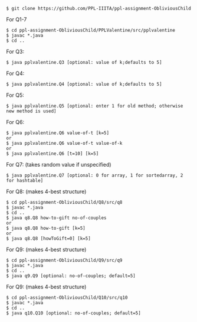 ```
$ git clone https://github.com/PPL-IIITA/ppl-assignment-ObliviousChild
```

For Q1-7
```
$ cd ppl-assignment-ObliviousChild/PPLValentine/src/pplvalentine
$ javac *.java
$ cd ..
```
For Q3:
```
$ java pplvalentine.Q3 [optional: value of k;defaults to 5]
```

For Q4:
```
$ java pplvalentine.Q4 [optional: value of k;defaults to 5]
```

For Q5:
```
$ java pplvalentine.Q5 [optional: enter 1 for old method; otherwise new method is used]
```

For Q6:
```
$ java pplvalentine.Q6 value-of-t [k=5]
or
$ java pplvalentine.Q6 value-of-t value-of-k
or
$ java pplvalentine.Q6 [t=10] [k=5]
```

For Q7: (takes random value if unspecified)
```
$ java pplvalentine.Q7 [optional: 0 for array, 1 for sortedarray, 2 for hashtable]
```

For Q8: (makes 4-best structure)
```
$ cd ppl-assignment-ObliviousChild/Q8/src/q8
$ javac *.java
$ cd ..
$ java q8.Q8 how-to-gift no-of-couples
or
$ java q8.Q8 how-to-gift [k=5]
or
$ java q8.Q8 [howToGift=0] [k=5]
```

For Q9: (makes 4-best structure)
```
$ cd ppl-assignment-ObliviousChild/Q9/src/q9
$ javac *.java
$ cd ..
$ java q9.Q9 [optional: no-of-couples; default=5]
```

For Q9: (makes 4-best structure)
```
$ cd ppl-assignment-ObliviousChild/Q10/src/q10
$ javac *.java
$ cd ..
$ java q10.Q10 [optional: no-of-couples; default=5]
```

